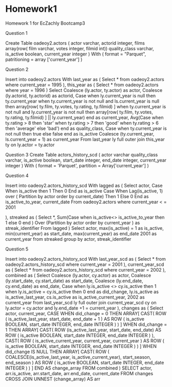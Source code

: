 # Homework1
Homework 1 for EcZachly Bootcamp3

Question 1

Create Table oadeoy2.actors 
(
  actor varchar,
  actorid integer,
  films array(row(
    film varchar,
    votes integer,
    filmid int))
  quality_class varchar,
  is_active boolean,
  current_year integer
)
With 
(
format = "Parquet",
patritioning = array ['current_year']
)

Question 2

Insert into oadeoy2.actors
With
  last_year as (
    Select *
    from oadeoy2.actors
    where current_year = 1995
    ),
  this_year as (
  Select *
  from oadeoy2.actors
  where year = 1996
    )
Select 
  Coalesce (ly.actor, ty.actor) as actor,
  Coalesce (ly.actorid, ty.actorid) as actorid,
  Case when ly.current_year is null then
ty.current_year 
  when ty.current_year is not null and 
  ls.current_year is null then 
  array[row(
  ty.film,
  ty.votes,
  ty.rating,
  ty.filmid)
  ]
  when ty.current_year is not null and
  ly.current_year is not null then
  array[row(
  ty.film,
  ty.votes,
  ty.rating,
  ty.filmid)
  ] || ly.current_year) end as current_year,
  Avg(Case 
  when ty.rating > 8 then 'star'
  when ty.rating > 7 then 'good'
  when ty.rating > 6 then 'average'
  else 'bad')
  end as quality_class,
  Case 
    when ty.current_year is not null  then true
    else false
    end as is_active 
  Coalesce (ty.current_year, ls.current_year + 1) as current_year
  From last_year ly
  full outer join this_year ty on
ly.actor = ty.actor

Question 3
Create Table actors_history_scd 
(
  actor varchar
  quality_class varchar,
  is_active boolean,
  start_date integer,
  end_date integer,
  current_year integer
)
With
(
  format = 'Parquet',
  partition = Array['current_year']
)


Question 4

Insert into oadeoy2.actors_history_scd
With 
  lagged as 
  (
    Select 
      actor,
      Case 
        When is_active then 1 
        Then 0 
      End as is_active
      Case 
        When Lag(is_active, 1) over (
          Partition by actor
          order by 
            current_date) Then 1
            Else 0
        End as is_active_to_year,
        current_date
        From oadeoy2.actors
         where current_year < = 2001
         
   ),
   streaked as
   (
     Select *,
       Sum(Case 
         when is_active<>
         is_active_to_year then 1
         else 0
         end
         ) Over
         (Partition by 
           actor
           order by 
           current_year
           ) as streak_identifier
       From lagged
       )
 Select
   actor,
   max(is_active) = 1 as is_active,
   min(current_year) as start_date,
   max(current_year) as end_date
   2001 as current_year
 from 
   streaked
 group by 
   actor,
   streak_identifier 


Question 5

Insert into oadeoy2.actors_history_scd
With 
  last_year_scd as 
  (
  Select *
  from oadeoy2.actors_history_scd
  where
    current_year = 2001
    ),
  current_year_scd as
  ( 
  Select *
  from oadeoy2.actors_history_scd
  where current_year = 2002
  ),
  combined as
  (
  Select 
  Coalesce (ly.actor, cy.actor) as actor,
  Coalesce (ly.start_date, cy.start_date) as start_date,
  Coalesce (ly.end_date, cy.end_date) as end_date,
  Case
    when ly.is_active <> cy.is_active
  then 1
    when ly.is_active = cy.is_active
  then 0
    end as did_change,
    ly.is_active as
  is_active_last_year,
    cs.is_active as
  is_active_current_year,
  2002 as current_year
from 
  last_year_scd ly
  full outer join current_year_scd cy
  on
  ly.actor = cy.actor and ly.end_date +1 = current_year
  ),
  changes as
  (
    Select 
      actor,
      current_year,
      CASE
        WHEN did_change = 0 THEN ARRAY[
          CAST(
            ROW (
              is_active_last_year,
              start_date,
              end_date + 1
            ) AS ROW (
              is_active BOOLEAN,
              start_date INTEGER,
              end_date INTEGER
            )
          )
        ]
        WHEN did_change = 1 THEN ARRAY[
          CAST(
            ROW (is_active_last_year, start_date, end_date) AS ROW (
              is_active BOOLEAN,
              start_date INTEGER,
              end_date INTEGER
            )
          ),
          CAST(
            ROW (
              is_active_current_year,
              current_year,
              current_year
            ) AS ROW (
              is_active BOOLEAN,
              start_date INTEGER,
              end_date INTEGER
            )
          )
        ]
        WHEN did_change IS NULL THEN ARRAY[
          CAST(
            ROW (
              COALESCE(is_active_last_year, is_active_current_year),
              start_season,
              end_season
            ) AS ROW (
              is_active BOOLEAN,
              start_date INTEGER,
              end_date INTEGER
            )
          )
        ]
      END AS change_array
    FROM
      combined
  )
SELECT
  actor,
  arr.is_active,
  arr.start_date,
  arr.end_date,
  current_date
FROM
changes
  CROSS JOIN UNNEST (change_array) AS arr    
        
         
